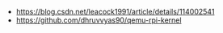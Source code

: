 - https://blog.csdn.net/leacock1991/article/details/114002541
- https://github.com/dhruvvyas90/qemu-rpi-kernel
